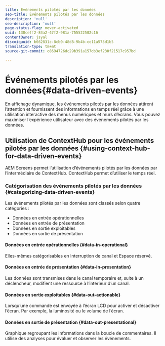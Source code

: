 ```yaml
---
title: Événements pilotés par les données
seo-title: Événements pilotés par les données
description: 'null'
seo-description: 'null'
page-status-flag: never-activated
uuid: 138ceff2-84a2-47f2-981a-755522502c16
contentOwner: jsyal
discoiquuid: b662831c-8cb0-48d8-9b4b-cc11a573d1b5
translation-type: tm+mt
source-git-commit: c8694726dc29b391a157db3ef230f21517c957bd

---
```



# Événements pilotés par les données{#data-driven-events}

En affichage dynamique, les événements pilotés par les données attirent l’attention et fournissent des informations en temps réel grâce à une utilisation interactive des menus numériques et murs d’écrans. Vous pouvez maximiser l’expérience utilisateur avec des événements pilotés par les données.

## Utilisation de ContextHub pour les événements pilotés par les données    {#using-context-hub-for-data-driven-events}

AEM Screens permet l’utilisation d’événements pilotés par les données par l’intermédiaire de ContextHub. ContextHub permet d’utiliser le temps réel.

### Catégorisation des événements pilotés par les données {#categorizing-data-driven-events}

Les événements pilotés par les données sont classés selon quatre catégories :

* Données en entrée opérationnelles   
* Données en entrée de présentation   
* Données en sortie exploitables
* Données en sortie de présentation

#### Données en entrée opérationnelles    {#data-in-operational}

Elles-mêmes catégorisables en Interruption de canal et Espace réservé.

#### Données en entrée de présentation    {#data-in-presentation}

Les données sont transmises dans le canal temporaire et, suite à un déclencheur, modifient une ressource à l’intérieur d’un canal.

#### Données en sortie exploitables    {#data-out-actionable}

Lorsqu’une commande est envoyée à l’écran LCD pour activer et désactiver l’écran. Par exemple, la luminosité ou le volume de l’écran.

#### Données en sortie de présentation    {#data-out-presentational}

Graphique regroupant les informations dans la boucle de commentaires. Il utilise des analyses pour évaluer et observer les événements.
